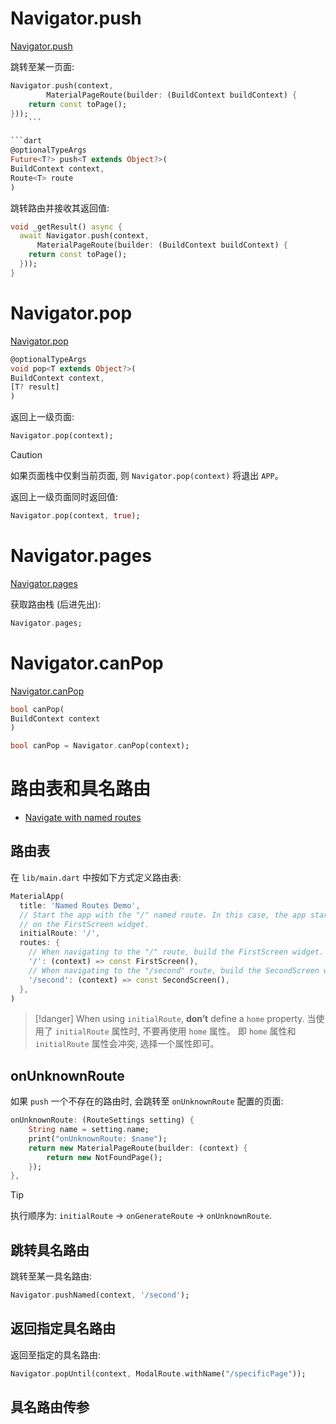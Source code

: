 # Navigator.push

[Navigator.push](https://api.flutter.dev/flutter/widgets/Navigator/push.html)

跳转至某一页面:

```dart
Navigator.push(context,
		MaterialPageRoute(builder: (BuildContext buildContext) {
	return const toPage();
}));
	```

```dart
@optionalTypeArgs
Future<T?> push<T extends Object?>(
BuildContext context,
Route<T> route
)
```

跳转路由并接收其返回值:

```dart
void _getResult() async {
  await Navigator.push(context,
      MaterialPageRoute(builder: (BuildContext buildContext) {
    return const toPage();
  }));
}
```

# Navigator.pop

[Navigator.pop](https://api.flutter.dev/flutter/widgets/Navigator/pop.html)

```dart
@optionalTypeArgs
void pop<T extends Object?>(
BuildContext context,
[T? result]
)
```

返回上一级页面:

```dart
Navigator.pop(context);
```

> [!caution]
> 如果页面栈中仅剩当前页面, 则 `Navigator.pop(context)` 将退出 `APP`。

返回上一级页面同时返回值:

```dart
Navigator.pop(context, true);
```

# Navigator.pages

[Navigator.pages](https://api.flutter.dev/flutter/widgets/Navigator/pages.html)

获取路由栈 (后进先出):

```dart
Navigator.pages;
```

# Navigator.canPop

[Navigator.canPop](https://api.flutter.dev/flutter/widgets/Navigator/canPop.html)

```dart
bool canPop(
BuildContext context
)
```

```dart
bool canPop = Navigator.canPop(context);
```

# 路由表和具名路由

- [Navigate with named routes](https://docs.flutter.dev/cookbook/navigation/named-routes)

## 路由表

在 `lib/main.dart` 中按如下方式定义路由表:

```dart
MaterialApp(
  title: 'Named Routes Demo',
  // Start the app with the "/" named route. In this case, the app starts
  // on the FirstScreen widget.
  initialRoute: '/',
  routes: {
    // When navigating to the "/" route, build the FirstScreen widget.
    '/': (context) => const FirstScreen(),
    // When navigating to the "/second" route, build the SecondScreen widget.
    '/second': (context) => const SecondScreen(),
  },
)
```

> [!danger]
> When using `initialRoute`, **don’t** define a `home` property.
> 当使用了 `initialRoute` 属性时, 不要再使用 `home` 属性。
> 即 `home` 属性和 `initialRoute` 属性会冲突, 选择一个属性即可。

## onUnknownRoute

如果 `push` 一个不存在的路由时, 会跳转至 `onUnknownRoute` 配置的页面:

```dart
onUnknownRoute: (RouteSettings setting) {
	String name = setting.name;
	print("onUnknownRoute: $name");
	return new MaterialPageRoute(builder: (context) {
		return new NotFoundPage();
	});
},
```

> [!tip]
> 执行顺序为: `initialRoute` -> `onGenerateRoute` -> `onUnknownRoute`.

## 跳转具名路由

跳转至某一具名路由:

```dart
Navigator.pushNamed(context, '/second');
```

## 返回指定具名路由

返回至指定的具名路由:

```dart
Navigator.popUntil(context, ModalRoute.withName("/specificPage"));
```

## 具名路由传参
